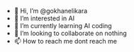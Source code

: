 - 👋 Hi, I’m @gokhanelikara
- 👀 I’m interested in AI
- 🌱 I’m currently learning AI coding
- 💞️ I’m looking to collaborate on nothing
- 📫 How to reach me dont reach me 

<!---
gokhanelikara/gokhanelikara is a ✨ special ✨ repository because its `README.md` (this file) appears on your GitHub profile.
You can click the Preview link to take a look at your changes.
--->

